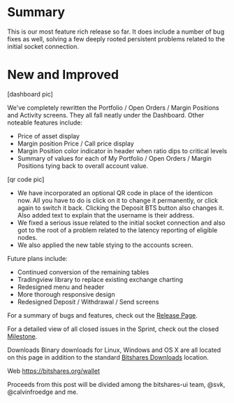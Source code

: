 # Summary

This is our most feature rich release so far. It does include a number of bug fixes as well, solving a few deeply rooted persistent problems related to the initial socket connection.

# New and Improved

[dashboard pic]

We've completely rewritten the Portfolio / Open Orders / Margin Positions and Activity screens. They all fall neatly under the Dashboard. Other noteable features include:
- Price of asset display
- Margin position Price / Call price display
- Margin Position color indicator in header when ratio dips to critical levels
- Summary of values for each of My Portfolio / Open Orders / Margin Positions tying back to overall account value.

[qr code pic]

- We have incorporated an optional QR code in place of the identicon now. All you have to do is click on it to change it permanently, or click again to switch it back. Clicking the Deposit BTS button also changes it. Also added text to explain that the username is their address.
- We fixed a serious issue related to the initial socket connection and also got to the root of a problem related to the latency reporting of eligible nodes.
- We also applied the new table stying to the accounts screen.

Future plans include:
- Continued conversion of the remaining tables
- Tradingview library to replace existing exchange charting
- Redesigned menu and header
- More thorough responsive design
- Redesigned Deposit / Withdrawal / Send screens

For a summary of bugs and features, check out the [Release Page](https://github.com/bitshares/bitshares-ui/releases/tag/2.0.171015).

For a detailed view of all closed issues in the Sprint, check out the closed [Milestone](https://github.com/bitshares/bitshares-ui/milestone/6?closed=1).

Downloads
Binary downloads for Linux, Windows and OS X are all located on this page in addition to the standard [Bitshares Downloads](https://bitshares.org/download) location.

Web
https://bitshares.org/wallet

Proceeds from this post will be divided among the bitshares-ui team, @svk, @calvinfroedge and me.
